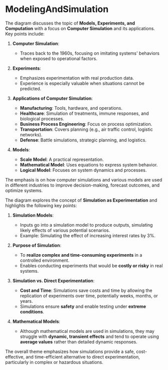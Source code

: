 # ModelingAndSimulation
The diagram discusses the topic of **Models, Experiments, and Computation** with a focus on **Computer Simulation** and its applications. Key points include:

1. **Computer Simulation**:
   - Traces back to the 1960s, focusing on imitating systems' behaviors when exposed to operational factors.
   
2. **Experiments**:
   - Emphasizes experimentation with real production data.
   - Experience is especially valuable when situations cannot be predicted.

3. **Applications of Computer Simulation**:
   - **Manufacturing**: Tools, hardware, and operations.
   - **Healthcare**: Simulation of treatments, immune responses, and biological processes.
   - **Business Process Engineering**: Focus on process optimization.
   - **Transportation**: Covers planning (e.g., air traffic control, logistic networks).
   - **Defense**: Battle simulations, strategic planning, and logistics.

4. **Models**:
   - **Scale Model**: A practical representation.
   - **Mathematical Model**: Uses equations to express system behavior.
   - **Logical Model**: Focuses on system dynamics and processes.

The emphasis is on how computer simulations and various models are used in different industries to improve decision-making, forecast outcomes, and optimize systems.

The diagram explores the concept of **Simulation as Experimentation** and highlights the following key points:

1. **Simulation Models**:
   - Inputs go into a simulation model to produce outputs, simulating likely effects of various potential scenarios.
   - Example: Simulating the effect of increasing interest rates by 3%.

2. **Purpose of Simulation**:
   - To **realize complex and time-consuming experiments** in a controlled environment.
   - Enables conducting experiments that would be **costly or risky** in real systems.

3. **Simulation vs. Direct Experimentation**:
   - **Cost and Time**: Simulations save costs and time by allowing the replication of experiments over time, potentially weeks, months, or years.
   - Simulations ensure **safety** and enable testing under **extreme conditions**.

4. **Mathematical Models**:
   - Although mathematical models are used in simulations, they may struggle with **dynamic, transient effects** and tend to operate using **average values** rather than detailed dynamic responses.

The overall theme emphasizes how simulations provide a safe, cost-effective, and time-efficient alternative to direct experimentation, particularly in complex or hazardous situations.
